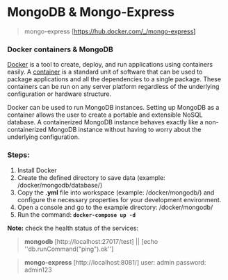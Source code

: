 # MongoDB &amp; Mongo-Express
> mongo-express [https://hub.docker.com/_/mongo-express]

### Docker containers & MongoDB
[Docker](https://www.bmc.com/blogs/docker-101-introduction/)  is a tool to create, deploy, and run applications using containers easily. A  [container](https://www.bmc.com/blogs/what-is-a-container-containerization-explained/)  is a standard unit of software that can be used to package applications and all the dependencies to a single package. These containers can be run on any server platform regardless of the underlying configuration or hardware structure.

Docker can be used to run MongoDB instances. Setting up MongoDB as a container allows the user to create a portable and extensible NoSQL database. A containerized MongoDB instance behaves exactly like a non-containerized MongoDB instance without having to worry about the underlying configuration.

### Steps:
1. Install Docker
2. Create the defined directory to save data (example: /docker/mongodb/database/)
3. Copy the **.yml** file into workspace (example: /docker/mongodb/) and configure the necessary properties for your development environment. 
4. Open a console and go to the example directory: /docker/mongodb/
5. Run the command: **`docker-compose up -d`**

 **Note:** check the health status of the services:
>**mongodb** [http://localhost:27017/test] || [echo ''db.runCommand("ping").ok'']

>**mongo-express** [http://localhost:8081/] 
> user: admin
> password: admin123